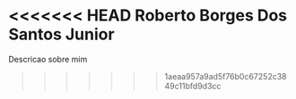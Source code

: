 <<<<<<< HEAD
Roberto Borges Dos Santos Junior
=======
Descricao sobre mim
>>>>>>> 1aeaa957a9ad5f76b0c67252c3849c11bfd9d3cc
